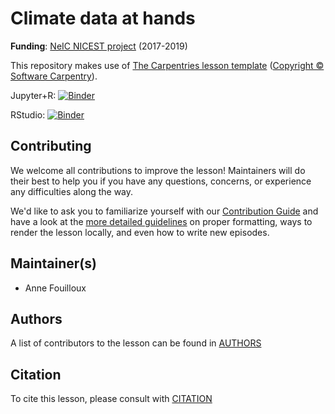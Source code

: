 # Climate data at hands

**Funding**: [NeIC NICEST project](https://neic.no/nicest/) (2017-2019)

This repository makes use of [The Carpentries lesson template](https://github.com/carpentries/lesson-example) ([Copyright © Software
  Carpentry](http://software-carpentry.org/)).
  
   Jupyter+R: [![Binder](https://mybinder.org/badge_logo.svg)](https://mybinder.org/v2/gh/NordicESMhub/climate-data-tutorial/gh-pages)
   
   RStudio: [![Binder](http://mybinder.org/badge_logo.svg)](https://mybinder.org/v2/gh/NordicESMhub/climate-data-tutorial/gh-pages?urlpath=rstudio)


## Contributing

We welcome all contributions to improve the lesson! Maintainers will do their best to help you if you have any
questions, concerns, or experience any difficulties along the way.

We'd like to ask you to familiarize yourself with our [Contribution Guide](CONTRIBUTING.md) and have a look at
the [more detailed guidelines][lesson-example] on proper formatting, ways to render the lesson locally, and even
how to write new episodes.

## Maintainer(s)

* Anne Fouilloux

## Authors

A list of contributors to the lesson can be found in [AUTHORS](AUTHORS)

## Citation

To cite this lesson, please consult with [CITATION](CITATION)

[lesson-example]: https://carpentries.github.io/lesson-example
